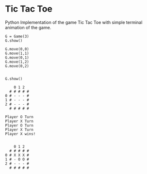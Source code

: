 # Tic Tac Toe 

Python Implementation of the game Tic Tac Toe with simple terminal animation of the game.

```
G = Game(3)
G.show()

G.move(0,0)
G.move(1,1)
G.move(0,1)
G.move(1,2)
G.move(0,2)


G.show()

    0 1 2
  # # # # # 
0 # - - - #
1 # - - - #
2 # - - - #
  # # # # # 

Player O Turn
Player X Turn
Player O Turn
Player X Turn
Player X wins!


    0 1 2
  # # # # # 
0 # X X X #
1 # - O O #
2 # - - - #
  # # # # # 
```

